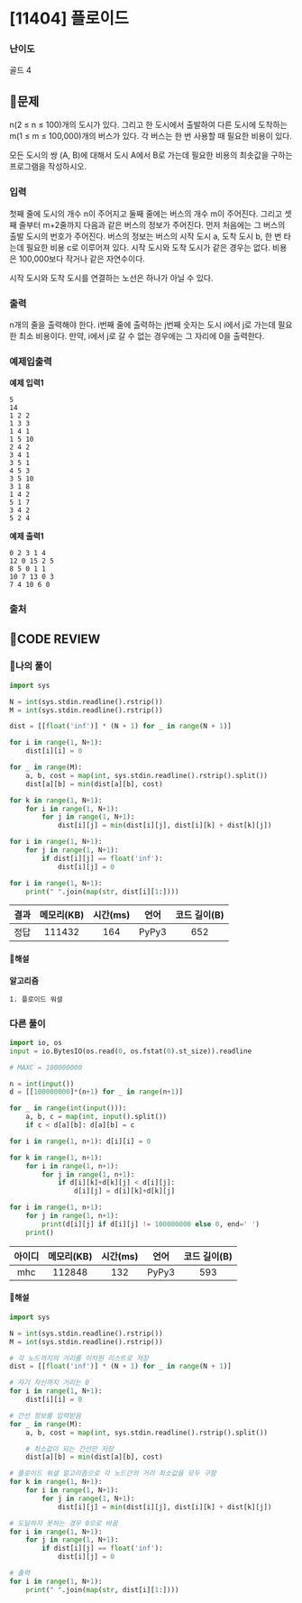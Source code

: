 # [11404] 플로이드

### **난이도**
골드 4
## **📝문제**
n(2 ≤ n ≤ 100)개의 도시가 있다. 그리고 한 도시에서 출발하여 다른 도시에 도착하는 m(1 ≤ m ≤ 100,000)개의 버스가 있다. 각 버스는 한 번 사용할 때 필요한 비용이 있다.

모든 도시의 쌍 (A, B)에 대해서 도시 A에서 B로 가는데 필요한 비용의 최솟값을 구하는 프로그램을 작성하시오.
### **입력**
첫째 줄에 도시의 개수 n이 주어지고 둘째 줄에는 버스의 개수 m이 주어진다. 그리고 셋째 줄부터 m+2줄까지 다음과 같은 버스의 정보가 주어진다. 먼저 처음에는 그 버스의 출발 도시의 번호가 주어진다. 버스의 정보는 버스의 시작 도시 a, 도착 도시 b, 한 번 타는데 필요한 비용 c로 이루어져 있다. 시작 도시와 도착 도시가 같은 경우는 없다. 비용은 100,000보다 작거나 같은 자연수이다.

시작 도시와 도착 도시를 연결하는 노선은 하나가 아닐 수 있다.
### **출력**
n개의 줄을 출력해야 한다. i번째 줄에 출력하는 j번째 숫자는 도시 i에서 j로 가는데 필요한 최소 비용이다. 만약, i에서 j로 갈 수 없는 경우에는 그 자리에 0을 출력한다.
### **예제입출력**

**예제 입력1**

```
5
14
1 2 2
1 3 3
1 4 1
1 5 10
2 4 2
3 4 1
3 5 1
4 5 3
3 5 10
3 1 8
1 4 2
5 1 7
3 4 2
5 2 4
```

**예제 출력1**

```
0 2 3 1 4
12 0 15 2 5
8 5 0 1 1
10 7 13 0 3
7 4 10 6 0
```

### **출처**

## **🧐CODE REVIEW**

### **🧾나의 풀이**

```python
import sys

N = int(sys.stdin.readline().rstrip())
M = int(sys.stdin.readline().rstrip())

dist = [[float('inf')] * (N + 1) for _ in range(N + 1)]

for i in range(1, N+1):
    dist[i][i] = 0

for _ in range(M):
    a, b, cost = map(int, sys.stdin.readline().rstrip().split())
    dist[a][b] = min(dist[a][b], cost)

for k in range(1, N+1):
    for i in range(1, N+1):
        for j in range(1, N+1):
            dist[i][j] = min(dist[i][j], dist[i][k] + dist[k][j])

for i in range(1, N+1):
    for j in range(1, N+1):
        if dist[i][j] == float('inf'):
            dist[i][j] = 0

for i in range(1, N+1):
    print(" ".join(map(str, dist[i][1:])))
```

결과	| 메모리(KB) |	시간(ms) |	언어 |	코드 길이(B)
:----:|:-----:|:-----:|:-----:|:--------:
정답|111432|164|PyPy3|652
#### **📝해설**

**알고리즘**
```
1. 플로이드 워셜
```

### **다른 풀이**

```python
import io, os
input = io.BytesIO(os.read(0, os.fstat(0).st_size)).readline

# MAXC = 100000000

n = int(input())
d = [[100000000]*(n+1) for _ in range(n+1)]

for _ in range(int(input())):
    a, b, c = map(int, input().split())
    if c < d[a][b]: d[a][b] = c

for i in range(1, n+1): d[i][i] = 0

for k in range(1, n+1):
    for i in range(1, n+1):
        for j in range(1, n+1):
            if d[i][k]+d[k][j] < d[i][j]:
                d[i][j] = d[i][k]+d[k][j]

for i in range(1, n+1):
    for j in range(1, n+1):
        print(d[i][j] if d[i][j] != 100000000 else 0, end=' ')
    print()
```

아이디 | 메모리(KB) |	시간(ms) |	언어 |	코드 길이(B) 
:-----:|:-----:|:-----:|:----:|:--------:
mhc|112848|132|PyPy3|593
#### **📝해설**

```python
import sys

N = int(sys.stdin.readline().rstrip())
M = int(sys.stdin.readline().rstrip())

# 각 노드까지의 거리를 이차원 리스트로 저장
dist = [[float('inf')] * (N + 1) for _ in range(N + 1)]

# 자기 자신까지 거리는 0
for i in range(1, N+1):
    dist[i][i] = 0

# 간선 정보를 입력받음
for _ in range(M):
    a, b, cost = map(int, sys.stdin.readline().rstrip().split())

    # 최소값이 되는 간선만 저장
    dist[a][b] = min(dist[a][b], cost)

# 플로이드 워셜 알고리즘으로 각 노드간의 거리 최소값을 모두 구함
for k in range(1, N+1):
    for i in range(1, N+1):
        for j in range(1, N+1):
            dist[i][j] = min(dist[i][j], dist[i][k] + dist[k][j])

# 도달하지 못하는 경우 0으로 바꿈
for i in range(1, N+1):
    for j in range(1, N+1):
        if dist[i][j] == float('inf'):
            dist[i][j] = 0

# 출력
for i in range(1, N+1):
    print(" ".join(map(str, dist[i][1:])))
```